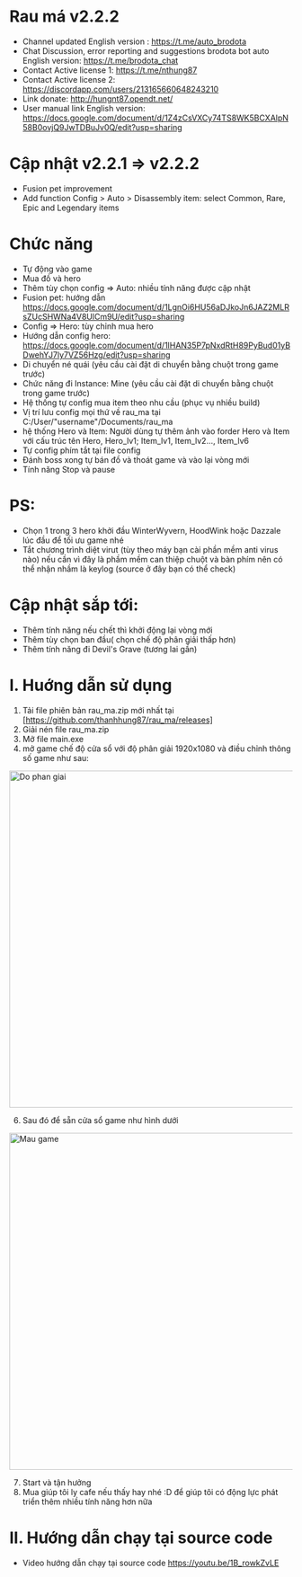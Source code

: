 # Rau má v2.2.2
 - Channel updated English version : https://t.me/auto_brodota
 - Chat Discussion, error reporting and suggestions brodota bot auto English version: https://t.me/brodota_chat
 - Contact Active license 1: https://t.me/nthung87 
 - Contact Active license 2: https://discordapp.com/users/213165660648243210
 - Link donate: http://hungnt87.opendt.net/
 - User manual link English version: https://docs.google.com/document/d/1Z4zCsVXCy74TS8WK5BCXAlpN58B0ovjQ9JwTDBuJv0Q/edit?usp=sharing
# Cập nhật v2.2.1 => v2.2.2
- Fusion pet improvement
- Add function Config > Auto > Disassembly item: select Common, Rare, Epic and Legendary items
# Chức năng
- Tự động vào game
- Mua đồ và hero
- Thêm tùy chọn config => Auto: nhiều tính năng được cập nhật
- Fusion pet: hướng dẫn https://docs.google.com/document/d/1LgnOi6HU56aDJkoJn6JAZ2MLRsZUcSHWNa4V8UlCm9U/edit?usp=sharing
- Config => Hero: tùy chỉnh mua hero
- Hướng dẫn config hero: https://docs.google.com/document/d/1lHAN35P7pNxdRtH89PyBud01yBDwehYJ7ly7VZ56Hzg/edit?usp=sharing
- Di chuyển né quái (yêu cầu cài đặt di chuyển bằng chuột trong game trước)
- Chức năng đi Instance: Mine (yêu cầu cài đặt di chuyển bằng chuột trong game trước)
- Hệ thống tự config mua item theo nhu cầu (phục vụ nhiều build)
- Vị trí lưu config mọi thứ về rau_ma tại C:/User/"username"/Documents/rau_ma
- hệ thống Hero và Item: Người dùng tự thêm ảnh vào forder Hero và Item với cấu trúc tên Hero, Hero_lv1; Item_lv1, Item_lv2..., Item_lv6
- Tự config phím tắt tại file config
- Đánh boss xong tự bán đồ và thoát game và vào lại vòng mới
- Tính năng Stop và pause
# PS:
- Chọn 1 trong 3 hero khởi đầu WinterWyvern, HoodWink hoặc Dazzale lúc đầu để tối ưu game nhé
- Tắt chương trình diệt virut (tùy theo máy bạn cài phần mềm anti virus nào) nếu cần vì đây là phầm mềm can thiệp chuột và bàn phím nên có thể nhận nhầm là keylog (source ở đây bạn có thể check)

# Cập nhật sắp tới:

- Thêm tính năng nếu chết thì khởi động lại vòng mới
- Thêm tùy chọn ban đầu( chọn chế độ phân giải thấp hơn)
- Thêm tính năng đi Devil's Grave (tương lai gần)
# I. Huớng dẫn sử dụng
1. Tải file phiên bản rau_ma.zip mới nhất tại [https://github.com/thanhhung87/rau_ma/releases]
2. Giải nén file rau_ma.zip
3. Mở file main.exe
4. mở game chế độ cửa sổ với độ phân giải 1920x1080 và điều chỉnh thông số game như sau:

  <img src="https://github.com/hungnt87/brodota-bot/assets/71305971/ff9a874d-7b4e-4175-ad4b-2d62787ecd4e" width="600" alt="Do phan giai" />
  
6. Sau đó để sẵn cửa sổ game như hình dưới

  <img src="https://github.com/hungnt87/brodota-bot/assets/71305971/9820772b-ba40-4214-8781-7be315bc1b9e" width="600" alt="Mau game" />
 
7. Start và tận hưởng
8. Mua giúp tôi ly cafe nếu thấy hay nhé :D để giúp tôi có động lực phát triển thêm nhiều tính năng hơn nữa

# II. Hướng dẫn chạy tại source code

- Video hướng dẫn chạy tại source code
  https://youtu.be/1B_rowkZvLE
